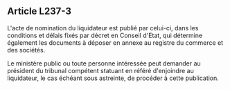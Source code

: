 Article L237-3
----
L'acte de nomination du liquidateur est publié par celui-ci, dans les conditions
et délais fixés par décret en Conseil d'Etat, qui détermine également les
documents à déposer en annexe au registre du commerce et des sociétés.

Le ministère public ou toute personne intéressée peut demander au président du
tribunal compétent statuant en référé d'enjoindre au liquidateur, le cas échéant
sous astreinte, de procéder à cette publication.
